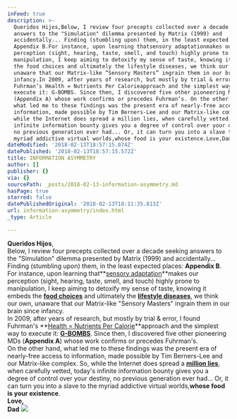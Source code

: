```yaml
---
inFeed: true
description: >-
  Queridos Hijos,Below, I review four precepts collected over a decade seeking
  answers to the "Simulation" dilemma presented by Matrix (1999) and
  accidentally... Finding (stumbling upon) them, in the least expected places:
  Appendix B.For instance, upon learning thatsensory adaptationmakes our
  perception (sight, hearing, taste, smell, and touch) highly prone to
  manipulation, I keep aiming to detoxify my sense of taste, knowing it embeds
  the food choices and ultimately the lifestyle diseases, we think our own,
  unaware that our Matrix-like “Sensory Masters” ingrain them in our brain since
  infancy.In 2009, after years of research, but mostly by trial & error, I found
  Fuhrman’s Health = Nutrients Per Calorieapproach and the simplest way to
  execute it: G-BOMBS. Since then, I discovered five other pioneering MDs
  (Appendix A) whose work confirms or precedes Fuhrman’s. On the other hand,
  what led me to these findings was the present era of nearly-free access to
  information, made possible by Tim Berners-Lee and our Matrix-like complex. So,
  while the Internet does spread a million lies, when carefully vetted, today’s
  infinite information bounty gives you a degree of control over your destiny,
  no previous generation ever had... Or, it can turn you into a slave to the
  myriad addictive virtual worlds,whose food is your existence.Love,Dad
dateModified: '2018-02-13T18:57:15.074Z'
datePublished: '2018-02-13T18:57:15.572Z'
title: INFORMATION ASYMMETRY
author: []
publisher: {}
via: {}
sourcePath: _posts/2018-02-13-information-asymmetry.md
hasPage: true
starred: false
datePublishedOriginal: '2018-02-13T18:11:35.813Z'
url: information-asymmetry/index.html
_type: Article

---
```

**Queridos Hijos**,  
Below, I review four precepts collected over a decade seeking answers to the "Simulation" dilemma presented by Matrix (1999) and accidentally... Finding (stumbling upon) them, in the least expected places: **Appendix B**.  
For instance, upon learning that**[sensory adaptation][0]**makes our perception (sight, hearing, taste, smell, and touch) highly prone to manipulation, I keep aiming to detoxify my sense of taste, knowing it embeds the **[food choices][1]** and ultimately the **[lifestyle diseases][2]**, we think our own, unaware that our Matrix-like "Sensory Masters" ingrain them in our brain since infancy.  
In 2009, after years of research, but mostly by trial & error, I found Fuhrman's **[Health = Nutrients Per Calorie][3]**approach and the simplest way to execute it: **[G-BOMBS][4]**. Since then, I discovered five other pioneering MDs (**Appendix A**) whose work confirms or precedes Fuhrman's.   
On the other hand, what led me to these findings was the present era of nearly-free access to information, made possible by Tim Berners-Lee and our Matrix-like complex. So, while the Internet does spread a **[million lies][5]**, when carefully vetted, today's infinite information bounty gives you a degree of control over your destiny, no previous generation ever had... Or, it can turn you into a slave to the myriad addictive virtual worlds,**whose food is your existence**.  
**Love,**  
**Dad**
![](https://the-grid-user-content.s3-us-west-2.amazonaws.com/52a8b74b-60b5-4592-9cb8-9ed472d85d0f.jpg)

[0]: http://nobaproject.com/modules/sensation-and-perception
[1]: http://my.clevelandclinic.org/health/transcripts/1444_lifestyle-choices-root-causes-of-chronic-diseases
[2]: http://www.cdc.gov/chronicdisease/overview/
[3]: https://www.drfuhrman.com/learn/the-nutritarian-diet/how-it-works-fundamental-principles
[4]: https://www.drfuhrman.com/learn/library/articles/29/the-healthiest-
[5]: http://www.snopes.com/search/?q=urban+legend